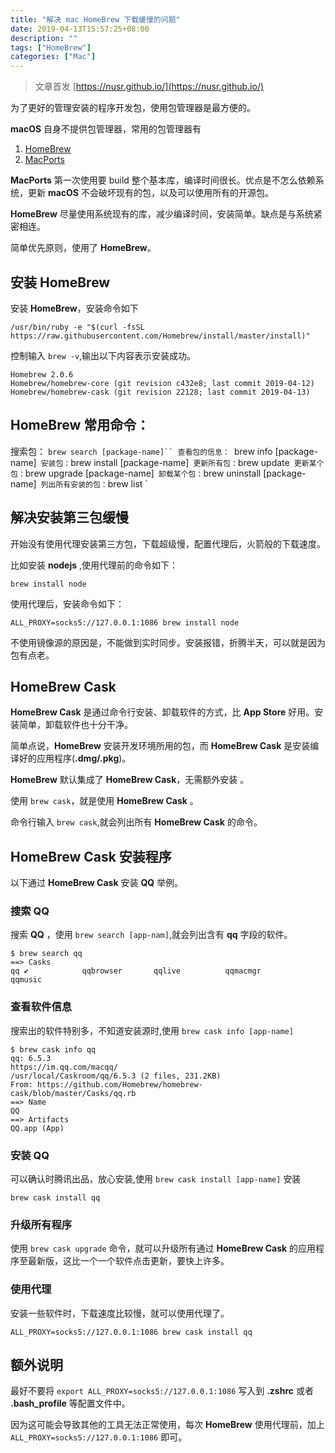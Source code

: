```yaml
---
title: "解决 mac HomeBrew 下载缓慢的问题"
date: 2019-04-13T15:57:25+08:00
description: ""
tags: ["HomeBrew"]
categories: ["Mac"]
---
```


> 文章首发 [https://nusr.github.io/](https://nusr.github.io/)

为了更好的管理安装的程序开发包，使用包管理器是最方便的。

**macOS** 自身不提供包管理器，常用的包管理器有

1. [HomeBrew](https://brew.sh/)
2. [MacPorts](https://www.macports.org/)

**MacPorts** 第一次使用要 build 整个基本库，编译时间很长。优点是不怎么依赖系统，更新 **macOS** 不会破坏现有的包，以及可以使用所有的开源包。

**HomeBrew** 尽量使用系统现有的库，减少编译时间，安装简单。缺点是与系统紧密相连。

简单优先原则，使用了 **HomeBrew**。

<!--more-->

## 安装 HomeBrew

安装 **HomeBrew**，安装命令如下 

`/usr/bin/ruby -e "$(curl -fsSL https://raw.githubusercontent.com/Homebrew/install/master/install)"`

控制输入 `brew -v`,输出以下内容表示安装成功。

```
Homebrew 2.0.6
Homebrew/homebrew-core (git revision c432e8; last commit 2019-04-12)
Homebrew/homebrew-cask (git revision 22128; last commit 2019-04-13)
```

## HomeBrew 常用命令：

搜索包： `brew search [package-name]``
查看包的信息： `brew info [package-name]`
安装包：`brew install [package-name]`
更新所有包：`brew update`
更新某个包：`brew upgrade [package-name]`
卸载某个包：`brew uninstall [package-name]`
列出所有安装的包：`brew list `

## 解决安装第三包缓慢

开始没有使用代理安装第三方包，下载超级慢，配置代理后，火箭般的下载速度。

比如安装 **nodejs** ,使用代理前的命令如下：

`brew install node`

使用代理后，安装命令如下：

`ALL_PROXY=socks5://127.0.0.1:1086 brew install node`

不使用镜像源的原因是，不能做到实时同步。安装报错，折腾半天，可以就是因为包有点老。

## HomeBrew Cask

**HomeBrew Cask** 是通过命令行安装、卸载软件的方式，比 **App Store** 好用。安装简单，卸载软件也十分干净。

简单点说，**HomeBrew** 安装开发环境所用的包，而 **HomeBrew Cask** 是安装编译好的应用程序(**.dmg/.pkg**)。

**HomeBrew** 默认集成了 **HomeBrew Cask**，无需额外安装 。

使用 `brew cask`，就是使用 **HomeBrew Cask** 。

命令行输入 `brew cask`,就会列出所有 **HomeBrew Cask** 的命令。

## HomeBrew Cask 安装程序

以下通过 **HomeBrew Cask** 安装 **QQ** 举例。

### 搜索 QQ   

搜索 **QQ** ，使用 `brew search [app-nam]`,就会列出含有 **qq** 字段的软件。

```
$ brew search qq
==> Casks
qq ✔            qqbrowser       qqlive          qqmacmgr        qqmusic
```

### 查看软件信息

搜索出的软件特别多，不知道安装源时,使用 `brew cask info [app-name]`

```
$ brew cask info qq
qq: 6.5.3
https://im.qq.com/macqq/
/usr/local/Caskroom/qq/6.5.3 (2 files, 231.2KB)
From: https://github.com/Homebrew/homebrew-cask/blob/master/Casks/qq.rb
==> Name
QQ
==> Artifacts
QQ.app (App)
```

### 安装 QQ

可以确认时腾讯出品，放心安装,使用 `brew cask install [app-name]` 安装 

`brew cask install qq`

### 升级所有程序

使用 `brew cask upgrade` 命令，就可以升级所有通过 **HomeBrew Cask** 的应用程序至最新版，这比一个一个软件点击更新，要快上许多。

### 使用代理

安装一些软件时，下载速度比较慢，就可以使用代理了。

`ALL_PROXY=socks5://127.0.0.1:1086 brew cask install qq`

## 额外说明

最好不要将 `export ALL_PROXY=socks5://127.0.0.1:1086` 写入到 **.zshrc** 或者 **.bash_profile** 等配置文件中。

因为这可能会导致其他的工具无法正常使用，每次 **HomeBrew** 使用代理前，加上 `ALL_PROXY=socks5://127.0.0.1:1086` 即可。
